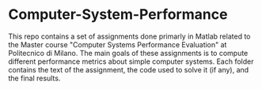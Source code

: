 # Computer-System-Performance
This repo contains a set of assignments done primarly in Matlab related to the Master course "Computer Systems Performance Evaluation" at Politecnico di Milano.
The main goals of these assignments is to compute different performance metrics about simple computer systems. 
Each folder contains the text of the assignment, the code used to solve it (if any), and the final results.
